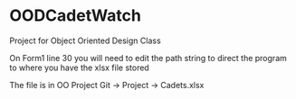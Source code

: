 # OODCadetWatch
Project for Object Oriented Design Class

On Form1 line 30 you will need to edit the path string to direct the program to where you have the xlsx file stored

The file is in OO Project Git -> Project -> Cadets.xlsx
